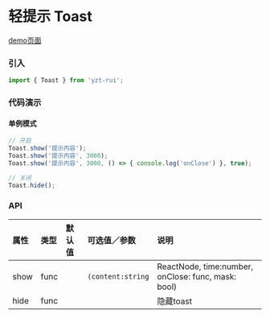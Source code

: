 # 轻提示 Toast

[demo页面](https://yyb323.com/yui.mobile/toast)

### 引入

```js
import { Toast } from 'yzt-rui';
```

### 代码演示

#### 单例模式
```js
// 开启
Toast.show('提示内容');
Toast.show('提示内容', 3000);
Toast.show('提示内容', 3000, () => { console.log('onClose') }, true);

// 关闭
Toast.hide();
```

### API

| 属性 | 类型 | 默认值 | 可选值／参数 | 说明 |
| :--- | :--- | :--- | :--- | :--- |
| show | func | | <code>(content:string | ReactNode, time:number, onClose: func, mask: bool)</code> | content内容, time显示时间, onClose隐藏时触发的函数, mask是否禁止点击屏幕 |
| hide | func | | | 隐藏toast |



